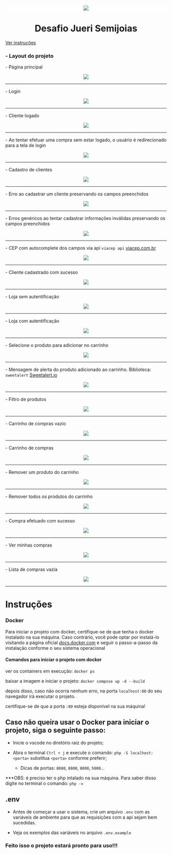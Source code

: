 
<div style="background: #fff; text-align: center; border-radius: 5px; margin: 10px 0;">
  <img src="./views/assets/images/readme/pages/logo.png" />
</div>

<h1 style="text-align: center;">
  Desafio Jueri Semijoias
</h1>

<a href="#instructions" style="margin: 5px 0;">
  Ver instruções
</a>

<h3>
  - Layout do projeto
</h3>

<p>
  - Página principal
</p>

<div style=" text-align: center; border-radius: 5px; margin: 10px 0;">
  <img src="./views/assets/images/readme/gif/dashboard.gif" />
</div>

<hr>

<p>
  - Login
</p>

<div style=" text-align: center; border-radius: 5px; margin: 10px 0;">
  <img src="./views/assets/images/readme/pages/page-login.png" />
</div>

<hr>

<p>
  - Cliente logado 
</p>

<div style=" text-align: center; border-radius: 5px; margin: 10px 0;">
  <img src="./views/assets/images/readme/pages/login-auth.png" />
</div>

<hr>

<p>
  - Ao tentar efetuar uma compra sem estar logado, o usuário é redirecionado para a tela de login 
</p>

<div style=" text-align: center; border-radius: 5px; margin: 10px 0;">
  <img src="./views/assets/images/readme/pages/login-check.png" />
</div>

<hr>

<p>
  - Cadastro de clientes 
</p>

<div style=" text-align: center; border-radius: 5px; margin: 10px 0;">
  <img src="./views/assets/images/readme/pages/register.png" />
</div>

<hr>

<p>
  - Erro ao cadastrar um cliente preservando os campos preenchidos
</p>

<div style=" text-align: center; border-radius: 5px; margin: 10px 0;">
  <img src="./views/assets/images/readme/pages/register-error-alert.png" />
</div>

<hr>

<p>
  - Erros genéricos ao tentar cadastrar informações inválidas preservando os campos preenchidos
</p>

<div style=" text-align: center; border-radius: 5px; margin: 10px 0;">
  <img src="./views/assets/images/readme/pages/register-erros-log.png" />
</div>

<hr>

<p>
  - CEP com autocomplete dos campos via api <code>viacep api</code> 
  <a href="https://viacep.com.br/">viacep.com.br</a>
</p>

<div style=" text-align: center; border-radius: 5px; margin: 10px 0;">
  <img src="./views/assets/images/readme/pages/cep-autocomplete.png" />
</div>

<hr>

<p>
  - Cliente cadastrado com sucesso
</p>

<div style=" text-align: center; border-radius: 5px; margin: 10px 0;">
  <img src="./views/assets/images/readme/pages/register-success.png" />
</div>

<hr>

<p>
  - Loja sem autentificação
</p>

<div style=" text-align: center; border-radius: 5px; margin: 10px 0;">
  <img src="./views/assets/images/readme/gif/shop.gif" />
</div>

<hr>

<p>
  - Loja com autentificação
</p>

<div style=" text-align: center; border-radius: 5px; margin: 10px 0;">
  <img src="./views/assets/images/readme/gif/shop-auth.gif" />
</div>

<hr>

<p>
  - Selecione o produto para adicionar no carrinho
</p>

<div style=" text-align: center; border-radius: 5px; margin: 10px 0;">
  <img src="./views/assets/images/readme/pages/product-select.png" />
</div>

<hr>

<p>
  - Mensagem de alerta do produto adicionado ao carrinho.
  Biblioteca: <code>sweetalert</code>  
  <a href="https://sweetalert2.github.io/#examples">
  Sweetalert.io
  </a>
</p>

<div style=" text-align: center; border-radius: 5px; margin: 10px 0;">
  <img src="./views/assets/images/readme/pages/product-add.png" />
</div>

<hr>

<p>
  - Filtro de produtos
</p>

<div style=" text-align: center; border-radius: 5px; margin: 10px 0;">
  <img src="./views/assets/images/readme/gif/search-product.gif" />
</div>

<hr>

<p>
  - Carrinho de compras vazio
</p>

<div style=" text-align: center; border-radius: 5px; margin: 10px 0;">
  <img src="./views/assets/images/readme/pages/cart-empty.png" />
</div>

<hr>

<p>
  - Carrinho de compras
</p>

<div style=" text-align: center; border-radius: 5px; margin: 10px 0;">
  <img src="./views/assets/images/readme/pages/cart.png" />
</div>

<hr>

<p>
  - Remover um produto do carrinho
</p>

<div style=" text-align: center; border-radius: 5px; margin: 10px 0;">
  <img src="./views/assets/images/readme/pages/cart-remove-item.png" />
</div>

<hr>

<p>
  - Remover todos os produtos do carrinho
</p>

<div style=" text-align: center; border-radius: 5px; margin: 10px 0;">
  <img src="./views/assets/images/readme/pages/cart-remove-all.png" />
</div>

<hr>

<p>
  - Compra efetuado com sucesso
</p>

<div style=" text-align: center; border-radius: 5px; margin: 10px 0;">
  <img src="./views/assets/images/readme/pages/cart-finish.png" />
</div>

<hr>

<p>
  - Ver minhas compras
</p>

<div style=" text-align: center; border-radius: 5px; margin: 10px 0;">
  <img src="./views/assets/images/readme/pages/shopping.png" />
</div>

<hr>

<p>
  - Lista de compras vazia
</p>

<div style=" text-align: center; border-radius: 5px; margin: 10px 0;">
  <img src="./views/assets/images/readme/pages/empty-shopping.png" />
</div>

<hr>

<h1 id="instructions">
  Instruções 
</h1>


<h3>
  Docker
</h3>

<p>
  Para iniciar o projeto com docker, certifique-se de que tenha o docker instalado na sua máquina. Caso contrário, você pode optar por instalá-lo visitando a página oficial <a href="https://docs.docker.com/engine/install/">docs.docker.com</a> e seguir o passo-a-passo da instalação conforme o seu sistema operacional
</p>

<h4>
  Comandos para iniciar o projeto com docker
</h4>

ver os containers em execução: `docker ps`

baixar a imagem e iniciar o projeto: `docker compose up -d --build`

depois disso, caso não ocorra nenhum erro, na porta `localhost:80` do seu navegador irá executar o projeto.

certifique-se de que a porta `:80` esteja disponível na sua máquina!

## Caso não queira usar o Docker para iniciar o projeto, siga o seguinte passo:

- Inicie o vscode no diretório raiz do projeto;

- Abra o terminal `Ctrl + j` e execute o comando: `php -S localhost:<porta>` substitua `<porta>` conforme preferir;

  - Dicas de portas: `8080`, `8800`, `8000`, `5000`...

***OBS: é preciso ter o php intalado na sua máquina. Para saber disso digite no terminal o comando: `php -v`

## .env

- Antes de começar a usar o sistema, crie um arquivo `.env` com as variáveis de ambiente para que as requisições com a api sejam bem sucedidas.

- Veja os exemplos das variáveis no arquivo `.env.example`

### Feito isso o projeto estará pronto para uso!!! 
